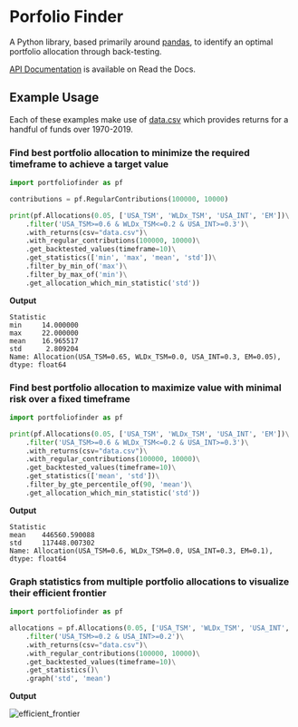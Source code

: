 # Porfolio Finder

A Python library, based primarily around [pandas](https://pandas.pydata.org/docs/index.html), 
to identify an optimal portfolio allocation through back-testing.

[API Documentation](https://portfolio-finder.readthedocs.io/en/latest/) is available on Read the Docs.

## Example Usage

Each of these examples make use of [data.csv](https://github.com/asteffey/portfolio-finder/blob/master/data.csv) which provides returns for a 
handful of funds over 1970-2019.

### Find best portfolio allocation to minimize the required timeframe to achieve a target value
```python
import portfoliofinder as pf

contributions = pf.RegularContributions(100000, 10000)

print(pf.Allocations(0.05, ['USA_TSM', 'WLDx_TSM', 'USA_INT', 'EM'])\
    .filter('USA_TSM>=0.6 & WLDx_TSM<=0.2 & USA_INT>=0.3')\
    .with_returns(csv="data.csv")\
    .with_regular_contributions(100000, 10000)\
    .get_backtested_values(timeframe=10)\
    .get_statistics(['min', 'max', 'mean', 'std'])\
    .filter_by_min_of('max')\
    .filter_by_max_of('min')\
    .get_allocation_which_min_statistic('std'))
```

**Output**
```text
Statistic
min     14.000000
max     22.000000
mean    16.965517
std      2.809204
Name: Allocation(USA_TSM=0.65, WLDx_TSM=0.0, USA_INT=0.3, EM=0.05), dtype: float64
```

### Find best portfolio allocation to maximize value with minimal risk over a fixed timeframe
```python
import portfoliofinder as pf

print(pf.Allocations(0.05, ['USA_TSM', 'WLDx_TSM', 'USA_INT', 'EM'])\
    .filter('USA_TSM>=0.6 & WLDx_TSM<=0.2 & USA_INT>=0.3')\
    .with_returns(csv="data.csv")\
    .with_regular_contributions(100000, 10000)\
    .get_backtested_values(timeframe=10)\
    .get_statistics(['mean', 'std'])\
    .filter_by_gte_percentile_of(90, 'mean')\
    .get_allocation_which_min_statistic('std'))
```

**Output**
```text
Statistic
mean    446560.590088
std     117448.007302
Name: Allocation(USA_TSM=0.6, WLDx_TSM=0.0, USA_INT=0.3, EM=0.1), dtype: float64
```

### Graph statistics from multiple portfolio allocations to visualize their efficient frontier

```python
import portfoliofinder as pf

allocations = pf.Allocations(0.05, ['USA_TSM', 'WLDx_TSM', 'USA_INT', 'EM'])\
    .filter('USA_TSM>=0.2 & USA_INT>=0.2')\
    .with_returns(csv="data.csv")\
    .with_regular_contributions(100000, 10000)\
    .get_backtested_values(timeframe=10)\
    .get_statistics()\
    .graph('std', 'mean')
```

**Output**

![efficient_frontier](https://user-images.githubusercontent.com/23619800/84746213-a4484e00-af83-11ea-9ee6-da2d6330a4b9.png)

